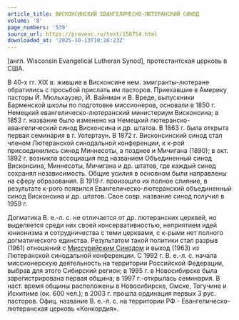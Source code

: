 ```yaml
---
article_title: ВИСКОНСИНСКИЙ ЕВАНГЕЛИЧЕСКО-ЛЮТЕРАНСКИЙ СИНОД
volume: '8'
page_numbers: '539'
source_url: https://pravenc.ru/text/158754.html
downloaded_at: '2025-10-13T10:26:23Z'
---
```


[англ. Wisconsin Evangelical Lutheran Synod], протестантская церковь в США.

В 40-х гг. XIX в. жившие в Висконсине нем. эмигранты-лютеране обратились с просьбой прислать им пасторов. Приехавшие в Америку пасторы Й. Мюльхаузер, Й. Вайнман и В. Вреде, выпускники Барменской школы по подготовке миссионеров, основали в 1850 г. Немецкий евангелическо-лютеранский министериум Висконсина; в 1853 г. название было изменено на Немецкий лютеранско-евангелический синод Висконсина и др. штатов. В 1863 г. была открыта первая семинария в г. Уотертаун. В 1872 г. Висконсинский синод стал членом Лютеранской синодальной конференции, к к-рой присоединились синод Миннесоты, а позднее и Мичигана (1890); в окт. 1892 г. возникла ассоциация под названием Объединенный синод Висконсина, Миннесоты, Мичигана и др. штатов, где каждый синод сохранял независимость. Общие усилия в основном были направлены на сферу образования. В 1919 г. произошло их полное слияние, в результате к-рого появился Евангелическо-лютеранский объединенный синод Висконсина и др. штатов. Свое совр. название синод получил в 1959 г.

Догматика В. е.-л. с. не отличается от др. лютеранских церквей, но выделяется среди них своей консервативностью, неприятием идей юнионизма и сотрудничества с теми церквами, с к-рыми нет полного догматического единства. Результатом такой политики стал разрыв (1961) отношений с [Миссурийским Синодом](<https://pravenc.ru/text/Миссурийским Синодом.html>) и выход (1963) из Лютеранской синодальной конференции. С 1992 г. В. е.-л. с. начала миссионерскую деятельность на территории Российской Федерации, выбрав для этого Сибирский регион; в 1995 г. в Новосибирске была зарегистрирована первая община; в 1997 г.-открылась семинария. В наст. время общины расположены в Новосибирске, Омске, Тогучине и Искитиме (ок. 600 чел.); в 2003 г. прошла ординация первых 3 рус. пасторов. Офиц. название В. е.-л. с. на территории РФ - Евангелическо-лютеранская церковь «Конкордия».
